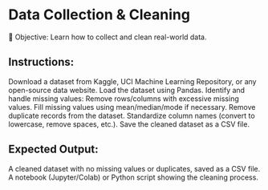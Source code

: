 # Data Collection & Cleaning
📌 Objective: Learn how to collect and clean real-world data.

## Instructions:

Download a dataset from Kaggle, UCI Machine Learning Repository, or any open-source data website.
Load the dataset using Pandas.
Identify and handle missing values:
Remove rows/columns with excessive missing values.
Fill missing values using mean/median/mode if necessary.
Remove duplicate records from the dataset.
Standardize column names (convert to lowercase, remove spaces, etc.).
Save the cleaned dataset as a CSV file.

 ## Expected Output:

A cleaned dataset with no missing values or duplicates, saved as a CSV file.
A notebook (Jupyter/Colab) or Python script showing the cleaning process.
